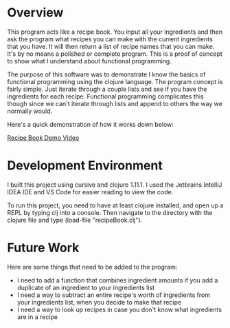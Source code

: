 # Overview

This program acts like a recipe book. You input all your ingredients and then ask the program what recipes you can make with the current ingredients that you have. It will then return a list of recipe names that you can make. It's by no means a polished or complete program. This is a proof of concept to show what I understand about functional programming.

The purpose of this software was to demonstrate I know the basics of functional programming using the clojure language. The program concept is fairly simple. Just iterate through a couple lists and see if you have the ingredients for each recipe. Functional programming complicates this though since we can't iterate through lists and append to others the way we normally would.

Here's a quick demonstration of how it works down below:

[Recipe Book Demo Video](https://youtu.be/J0gXnTP8CLM)

# Development Environment

I built this project using cursive and clojure 1.11.1. I used the Jetbrains IntelliJ IDEA IDE and VS Code for easier reading to view the code. 

To run this project, you need to have at least clojure installed, and open up a REPL by typing clj into a console. Then navigate to the directory with the clojure file and type (load-file "recipeBook.clj").

# Future Work

Here are some things that need to be added to the program:
* I need to add a function that combines ingredient amounts if you add a duplicate of an ingredient to your ingredients list
* I need a way to subtract an entire recipe's worth of ingredients from your ingredients list, when you decide to make that recipe
* I need a way to look up recipes in case you don't know what ingredients are in a recipe